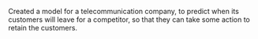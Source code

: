 Created a model for a telecommunication company, to predict when its customers will leave for a competitor, so that they can take some action to retain the customers.
